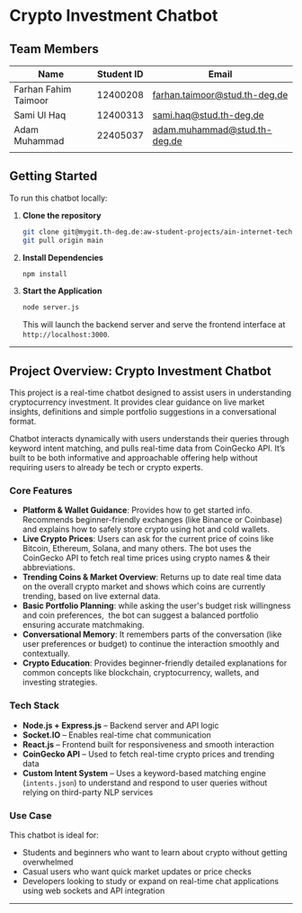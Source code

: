 # Crypto Investment Chatbot

## Team Members

| Name                 | Student ID | Email                                                                 |
| -------------------- | ---------- | --------------------------------------------------------------------- |
| Farhan Fahim Taimoor | 12400208   | [farhan.taimoor@stud.th-deg.de](mailto:farhan.taimoor@stud.th-deg.de) |
| Sami Ul Haq          | 12400313   | [sami.haq@stud.th-deg.de](mailto:sami.haq@stud.th-deg.de)             |
| Adam Muhammad        | 22405037   | [adam.muhammad@stud.th-deg.de](mailto:adam.muhammad@stud.th-deg.de)   |
|                      |            |                                                                       |

## Getting Started

To run this chatbot locally:

1. **Clone the repository**

   ```bash
   git clone git@mygit.th-deg.de:aw-student-projects/ain-internet-technologies/ss25/BotBuilders.git
   git pull origin main
   ```

2. **Install Dependencies**

   ```bash
   npm install
   ```

3. **Start the Application**

   ```bash
   node server.js
   ```

   This will launch the backend server and serve the frontend interface at `http://localhost:3000`.

---

## Project Overview: Crypto Investment Chatbot

This project is a real-time chatbot designed to assist users in understanding cryptocurrency investment. It provides clear guidance on live market insights, definitions and simple portfolio suggestions in a conversational format.

Chatbot interacts dynamically with users understands their queries through keyword intent matching, and pulls real-time data from CoinGecko API. It’s built to be both informative and approachable offering help without requiring users to already be tech or crypto experts.

### Core Features

* **Platform & Wallet Guidance**: Provides how to get started info. Recommends beginner-friendly exchanges (like Binance or Coinbase) and explains how to safely store crypto using hot and cold wallets. 
* **Live Crypto Prices**: Users can ask for the current price of coins like Bitcoin, Ethereum, Solana, and many others. The bot uses the CoinGecko API to fetch real time prices using crypto names & their abbreviations. 
* **Trending Coins & Market Overview**: Returns up to date real time data on the overall crypto market and shows which coins are currently trending, based on live external data. 
* **Basic Portfolio Planning**: while asking the user's budget risk willingness and coin preferences,  the bot can suggest a balanced portfolio ensuring accurate matchmaking. 
* **Conversational Memory**: It remembers parts of the conversation (like user preferences or budget) to continue the interaction smoothly and contextually.
* **Crypto Education**: Provides beginner-friendly detailed explanations for common concepts like blockchain, cryptocurrency, wallets, and investing strategies.

### Tech Stack

* **Node.js + Express.js** – Backend server and API logic
* **Socket.IO** – Enables real-time chat communication
* **React.js** – Frontend built for responsiveness and smooth interaction
* **CoinGecko API** – Used to fetch real-time crypto prices and trending data
* **Custom Intent System** – Uses a keyword-based matching engine (`intents.json`) to understand and respond to user queries without relying on third-party NLP services

### Use Case

This chatbot is ideal for:

* Students and beginners who want to learn about crypto without getting overwhelmed
* Casual users who want quick market updates or price checks
* Developers looking to study or expand on real-time chat applications using web sockets and API integration

---

